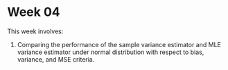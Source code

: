 # Week 04
This week involves:
1. Comparing the performance of the sample variance estimator and MLE variance estimator under normal distribution with respect to bias, variance, and MSE criteria.

